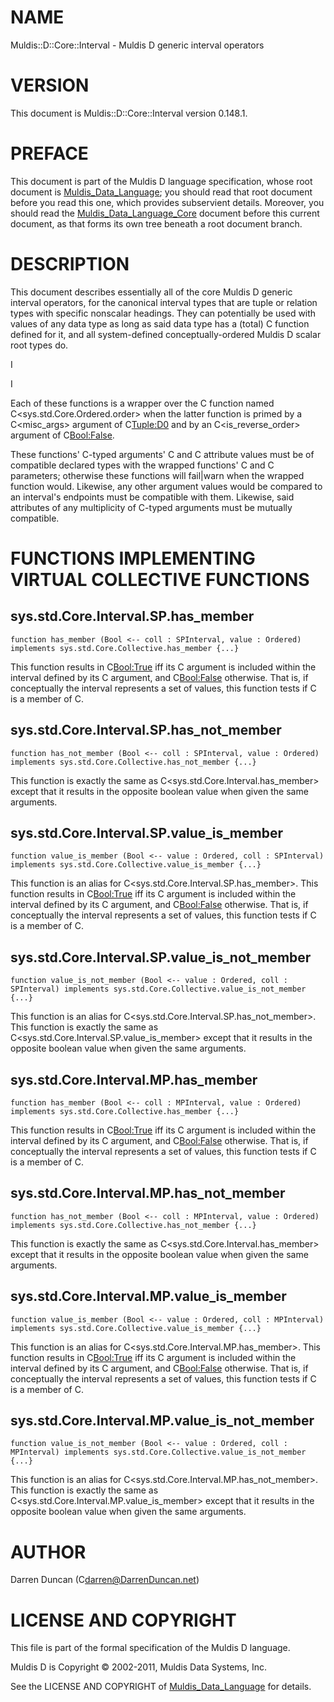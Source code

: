 # NAME

Muldis::D::Core::Interval - Muldis D generic interval operators

# VERSION

This document is Muldis::D::Core::Interval version 0.148.1.

# PREFACE

This document is part of the Muldis D language specification, whose root
document is [Muldis_Data_Language](Muldis_Data_Language.md); you should read that root document before
you read this one, which provides subservient details.  Moreover, you
should read the [Muldis_Data_Language_Core](Muldis_Data_Language_Core.md) document before this current
document, as that forms its own tree beneath a root document branch.

# DESCRIPTION

This document describes essentially all of the core Muldis D generic
interval operators, for the canonical interval types that are tuple or
relation types with specific nonscalar headings.  They can potentially be
used with values of any data type as long as said data type has a (total)
C<order-determination> function defined for it, and all system-defined
conceptually-ordered Muldis D scalar root types do.

I<This documentation is pending.>

I<Most functions that should be in this document are pending.>

Each of these functions is a wrapper over the C<order-determination>
function named C<sys.std.Core.Ordered.order> when the latter function is
primed by a C<misc_args> argument of C<Tuple:D0> and by
an C<is_reverse_order> argument of C<Bool:False>.

These functions' C<SPInterval>-typed arguments' C<min> and C<max> attribute
values must be of compatible declared types with the wrapped functions'
C<topic> and C<other> parameters; otherwise these functions will fail|warn
when the wrapped function would.  Likewise, any other argument values would
be compared to an interval's endpoints must be compatible with them.
Likewise, said attributes of any multiplicity of C<SPInterval>-typed
arguments must be mutually compatible.

# FUNCTIONS IMPLEMENTING VIRTUAL COLLECTIVE FUNCTIONS

## sys.std.Core.Interval.SP.has_member

`function has_member (Bool <-- coll : SPInterval, value : Ordered)
implements sys.std.Core.Collective.has_member {...}`

This function results in C<Bool:True> iff its C<value> argument is included
within the interval defined by its C<coll> argument, and C<Bool:False>
otherwise.  That is, if conceptually the interval represents a set of
values, this function tests if C<value> is a member of C<coll>.

## sys.std.Core.Interval.SP.has_not_member

`function has_not_member (Bool <-- coll : SPInterval, value : Ordered)
implements sys.std.Core.Collective.has_not_member {...}`

This function is exactly the same as C<sys.std.Core.Interval.has_member>
except that it results in the opposite boolean value when given the same
arguments.

## sys.std.Core.Interval.SP.value_is_member

`function value_is_member (Bool <-- value : Ordered, coll : SPInterval)
implements sys.std.Core.Collective.value_is_member {...}`

This function is an alias for C<sys.std.Core.Interval.SP.has_member>.  This
function results in C<Bool:True> iff its C<value> argument is included
within the interval defined by its C<coll> argument, and C<Bool:False>
otherwise.  That is, if conceptually the interval represents a set of
values, this function tests if C<value> is a member of C<coll>.

## sys.std.Core.Interval.SP.value_is_not_member

`function value_is_not_member (Bool <--
value : Ordered, coll : SPInterval)
implements sys.std.Core.Collective.value_is_not_member {...}`

This function is an alias for C<sys.std.Core.Interval.SP.has_not_member>.
This function is exactly the same as
C<sys.std.Core.Interval.SP.value_is_member> except that it
results in the opposite boolean value when given the same arguments.

## sys.std.Core.Interval.MP.has_member

`function has_member (Bool <-- coll : MPInterval, value : Ordered)
implements sys.std.Core.Collective.has_member {...}`

This function results in C<Bool:True> iff its C<value> argument is included
within the interval defined by its C<coll> argument, and C<Bool:False>
otherwise.  That is, if conceptually the interval represents a set of
values, this function tests if C<value> is a member of C<coll>.

## sys.std.Core.Interval.MP.has_not_member

`function has_not_member (Bool <-- coll : MPInterval, value : Ordered)
implements sys.std.Core.Collective.has_not_member {...}`

This function is exactly the same as C<sys.std.Core.Interval.has_member>
except that it results in the opposite boolean value when given the same
arguments.

## sys.std.Core.Interval.MP.value_is_member

`function value_is_member (Bool <-- value : Ordered, coll : MPInterval)
implements sys.std.Core.Collective.value_is_member {...}`

This function is an alias for C<sys.std.Core.Interval.MP.has_member>.  This
function results in C<Bool:True> iff its C<value> argument is included
within the interval defined by its C<coll> argument, and C<Bool:False>
otherwise.  That is, if conceptually the interval represents a set of
values, this function tests if C<value> is a member of C<coll>.

## sys.std.Core.Interval.MP.value_is_not_member

`function value_is_not_member (Bool <--
value : Ordered, coll : MPInterval)
implements sys.std.Core.Collective.value_is_not_member {...}`

This function is an alias for C<sys.std.Core.Interval.MP.has_not_member>.
This function is exactly the same as
C<sys.std.Core.Interval.MP.value_is_member> except that it
results in the opposite boolean value when given the same arguments.

# AUTHOR

Darren Duncan (C<darren@DarrenDuncan.net>)

# LICENSE AND COPYRIGHT

This file is part of the formal specification of the Muldis D language.

Muldis D is Copyright © 2002-2011, Muldis Data Systems, Inc.

See the LICENSE AND COPYRIGHT of [Muldis_Data_Language](Muldis_Data_Language.md) for details.
